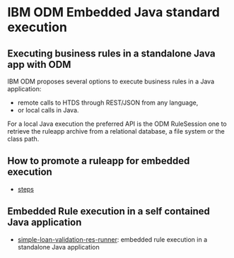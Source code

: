 # IBM ODM Embedded Java standard execution
## Executing business rules in a standalone Java app with ODM

IBM ODM proposes several options to execute business rules in a Java application:
- remote calls to HTDS through REST/JSON from any language,
- or local calls in Java.

For a local Java execution the preferred API is the ODM RuleSession one to retrieve the ruleapp archive from a relational database, a file system or the class path.
## How to promote a ruleapp for embedded execution
- [steps](simple-loan-validation-res-runner/STEPS.md)
## Embedded Rule execution in a self contained Java application
- [simple-loan-validation-res-runner](simple-loan-validation-res-runner/README.md): embedded rule execution in a standalone Java application

